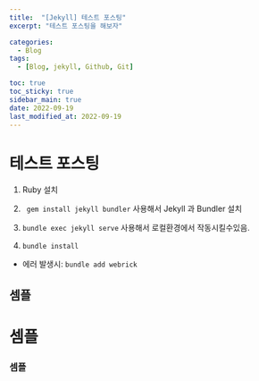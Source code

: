 ```yaml
---
title:  "[Jekyll] 테스트 포스팅"
excerpt: "테스트 포스팅을 해보자"

categories:
  - Blog
tags:
  - [Blog, jekyll, Github, Git]

toc: true
toc_sticky: true
sidebar_main: true
date: 2022-09-19
last_modified_at: 2022-09-19
---
```


# 테스트 포스팅

1. Ruby 설치


2. ` gem install jekyll bundler` 사용해서 Jekyll 과 Bundler 설치 


3. `bundle exec jekyll serve` 사용해서 로컬환경에서 작동시킬수있음. 

4. `bundle install`

- 에러 발생시: `bundle add webrick`

## 셈플
# 셈플
### 셈플